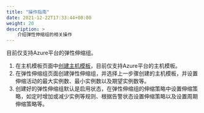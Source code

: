 ```yaml
---
title: "操作指南"
date: 2021-12-22T17:33:44+08:00
weight: 20
description: >
    介绍弹性伸缩组的相关操作
---
```


目前仅支持Azure平台的弹性伸缩组。

1. 在主机模板页面中[创建主机模板]()，目前仅支持Azure平台的主机模板。
2. 在弹性伸缩组页面创建弹性伸缩组，并选择上一步骤创建的主机模板，并设置伸缩活动的最大实例数、最小实例数以及期望实例数等。
3. 创建好的弹性伸缩组默认是启用状态，在弹性伸缩组的伸缩策略中设置伸缩策略，如定时增加或减少实例等规则、根据告警状态设置伸缩策略以及设置周期伸缩策略等。